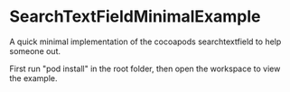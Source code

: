 # SearchTextFieldMinimalExample
A quick minimal implementation of the cocoapods searchtextfield to help someone out.

First run "pod install" in the root folder, then open the workspace to view the example.

